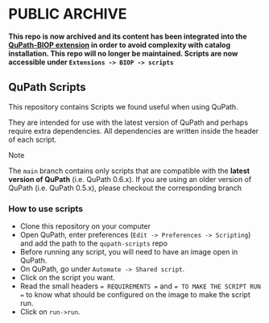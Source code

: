 # PUBLIC ARCHIVE 
**This repo is now archived and its content has been integrated into the [QuPath-BIOP extension](https://github.com/BIOP/qupath-extension-biop) in order to avoid complexity with catalog installation.
This repo will no longer be maintained. Scripts are now accessible under `Extensions -> BIOP -> scripts`**

## QuPath Scripts
This repository contains Scripts we found useful when using QuPath.

They are intended for use with the latest version of QuPath and perhaps require extra dependencies. All dependencies are written inside the header of each script. 

>[!NOTE]
> The `main` branch contains only scripts that are compatible with the **latest version of QuPath** (i.e. QuPath 0.6.x). If you are using an older version of QuPath (i.e. QuPath 0.5.x), please checkout the corresponding branch

### How to use scripts
- Clone this repository on your computer
- Open QuPath, enter preferences (`Edit -> Preferences -> Scripting`) and add the path to the `qupath-scripts` repo
- Before running any script, you will need to have an image open in QuPath.
- On QuPath, go under `Automate -> Shared script`.
- Click on the script you want.
- Read the small headers `= REQUIREMENTS =` and `= TO MAKE THE SCRIPT RUN =` to know what should be configured on the image to make the script run.
- Click on `run->run`.
